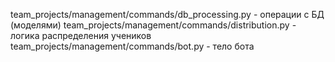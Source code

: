 team_projects/management/commands/db_processing.py - операции с БД (моделями)
team_projects/management/commands/distribution.py - логика распределения учеников
team_projects/management/commands/bot.py - тело бота